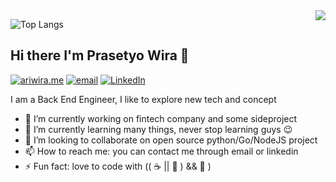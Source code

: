 <img align="right" src="https://github-readme-stats.vercel.app/api?username=prasetyowira&show_icons=true&include_all_commits=true&rank_icon=github"> 

![Top Langs](https://github-readme-stats.vercel.app/api/top-langs/?username=prasetyowira&layout=compact)
## Hi there I'm Prasetyo Wira 👋

[![ariwira.me](https://img.shields.io/static/v1?label=Website&message=%20&logo=Ruby&style=flat-square&logoColor=white)](https://prasetyowira.github.io)
[![email](https://img.shields.io/static/v1?label=Email&message=%20&logo=Gmail&style=flat-square&logoColor=white)](mailto:prasetyowira@gmail.com)
[![LinkedIn](https://img.shields.io/static/v1?label=LinkedIn&message=%20&logo=LinkedIn&style=flat-square&logoColor=blue)](https://www.linkedin.com/in/ariwira/)


I am a Back End Engineer, I like to explore new tech and concept

- 🔭 I’m currently working on fintech company and some sideproject
- 🌱 I’m currently learning many things, never stop learning guys :wink: 
- 👯 I’m looking to collaborate on open source python/Go/NodeJS project
- 📫 How to reach me: you can contact me through email or linkedin
- ⚡ Fun fact: love to code with (( :coffee: || :beer: ) && :smoking: )

